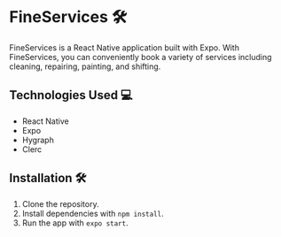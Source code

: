 # FineServices 🛠️

FineServices is a React Native application built with Expo. With FineServices, you can conveniently book a variety of services including cleaning, repairing, painting, and shifting.


## Technologies Used 💻

- React Native
- Expo
- Hygraph
- Clerc

## Installation 🛠️

1. Clone the repository.
2. Install dependencies with `npm install`.
3. Run the app with `expo start`.